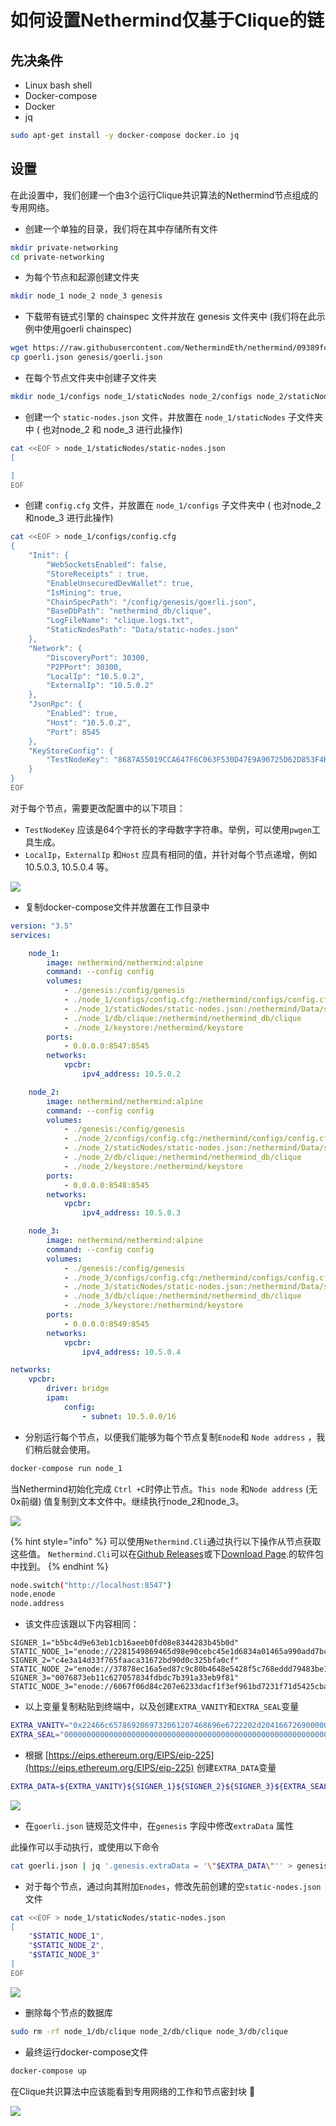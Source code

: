 # 如何设置Nethermind仅基于Clique的链

## 先决条件

* Linux bash shell
* Docker-compose
* Docker
* jq

```bash
sudo apt-get install -y docker-compose docker.io jq
```

## 设置

在此设置中，我们创建一个由3个运行Clique共识算法的Nethermind节点组成的专用网络。

* 创建一个单独的目录，我们将在其中存储所有文件

```bash
mkdir private-networking
cd private-networking
```

* 为每个节点和起源创建文件夹

```bash
mkdir node_1 node_2 node_3 genesis
```

* 下载带有链式引擎的 chainspec 文件并放在 genesis 文件夹中 \(我们将在此示例中使用goerli chainspec\)

```bash
wget https://raw.githubusercontent.com/NethermindEth/nethermind/09389fc28b37605acc5eaed764d3e973969fe319/src/Nethermind/Chains/goerli.json
cp goerli.json genesis/goerli.json
```

* 在每个节点文件夹中创建子文件夹

```bash
mkdir node_1/configs node_1/staticNodes node_2/configs node_2/staticNodes node_3/configs node_3/staticNodes
```

* 创建一个 `static-nodes.json` 文件，并放置在 `node_1/staticNodes`  子文件夹中 \( 也对node\_2 和 node\_3 进行此操作\)

```bash
cat <<EOF > node_1/staticNodes/static-nodes.json
[

]
EOF
```

* 创建 `config.cfg` 文件，并放置在 `node_1/configs` 子文件夹中 \( 也对node\_2和node\_3 进行此操作\)

```bash
cat <<EOF > node_1/configs/config.cfg
{
    "Init": {
        "WebSocketsEnabled": false,
        "StoreReceipts" : true,
        "EnableUnsecuredDevWallet": true,
        "IsMining": true,
        "ChainSpecPath": "/config/genesis/goerli.json",
        "BaseDbPath": "nethermind_db/clique",
        "LogFileName": "clique.logs.txt",
        "StaticNodesPath": "Data/static-nodes.json"
    },
    "Network": {
        "DiscoveryPort": 30300,
        "P2PPort": 30300,
        "LocalIp": "10.5.0.2",
        "ExternalIp": "10.5.0.2"
    },
    "JsonRpc": {
        "Enabled": true,
        "Host": "10.5.0.2",
        "Port": 8545
    },
    "KeyStoreConfig": {
        "TestNodeKey": "8687A55019CCA647F6C063F530D47E9A90725D62D853F4B973E589DB24CA9305"
    }
}
EOF
```

对于每个节点，需要更改配置中的以下项目：

* `TestNodeKey` 应该是64个字符长的字母数字字符串。举例，可以使用`pwgen`工具生成。
* `LocalIp`，`ExternalIp` 和`Host` 应具有相同的值，并针对每个节点递增，例如 10.5.0.3, 10.5.0.4 等。

![](https://nethermind.readthedocs.io/en/latest/_images/configs.png)

* 复制docker-compose文件并放置在工作目录中

```yaml
version: "3.5"
services:

    node_1:
        image: nethermind/nethermind:alpine
        command: --config config
        volumes:
            - ./genesis:/config/genesis
            - ./node_1/configs/config.cfg:/nethermind/configs/config.cfg
            - ./node_1/staticNodes/static-nodes.json:/nethermind/Data/static-nodes.json
            - ./node_1/db/clique:/nethermind/nethermind_db/clique
            - ./node_1/keystore:/nethermind/keystore
        ports:
            - 0.0.0.0:8547:8545
        networks:
            vpcbr:
                ipv4_address: 10.5.0.2

    node_2:
        image: nethermind/nethermind:alpine
        command: --config config
        volumes:
            - ./genesis:/config/genesis
            - ./node_2/configs/config.cfg:/nethermind/configs/config.cfg
            - ./node_2/staticNodes/static-nodes.json:/nethermind/Data/static-nodes.json
            - ./node_2/db/clique:/nethermind/nethermind_db/clique
            - ./node_2/keystore:/nethermind/keystore
        ports:
            - 0.0.0.0:8548:8545
        networks:
            vpcbr:
                ipv4_address: 10.5.0.3

    node_3:
        image: nethermind/nethermind:alpine
        command: --config config
        volumes:
            - ./genesis:/config/genesis
            - ./node_3/configs/config.cfg:/nethermind/configs/config.cfg
            - ./node_3/staticNodes/static-nodes.json:/nethermind/Data/static-nodes.json
            - ./node_3/db/clique:/nethermind/nethermind_db/clique
            - ./node_3/keystore:/nethermind/keystore
        ports:
            - 0.0.0.0:8549:8545
        networks:
            vpcbr:
                ipv4_address: 10.5.0.4

networks:
    vpcbr:
        driver: bridge
        ipam:
            config:
                - subnet: 10.5.0.0/16
```

* 分别运行每个节点，以便我们能够为每个节点复制`Enode`和 `Node address` ，我们稍后就会使用。

```bash
docker-compose run node_1
```

当Nethermind初始化完成 `Ctrl +C`时停止节点。`This node` 和`Node address` \(无0x前缀\) 值复制到文本文件中。继续执行node\_2和node\_3。

![](https://nethermind.readthedocs.io/en/latest/_images/initialization.png)

{% hint style="info" %}
可以使用`Nethermind.Cli`通过执行以下操作从节点获取这些值。 `Nethermind.Cli`可以在[Github Releases](https://github.com/NethermindEth/nethermind/releases)或下[Download Page](http://downloads.nethermind.io/).的软件包中找到。
{% endhint %}

```bash
node.switch("http://localhost:8547")
node.enode
node.address
```

* 该文件应该跟以下内容相同：

```text
SIGNER_1="b5bc4d9e63eb1cb16aeeb0fd08e8344283b45b0d"
STATIC_NODE_1="enode://2281549869465d98e90cebc45e1d6834a01465a990add7bcf07a49287e7e66b50ca27f9c70a46190cef7ad746dd5d5b6b9dfee0c9954104c8e9bd0d42758ec58@10.5.0.2:30300"
SIGNER_2="c4e3a14d33f765faaca31672bd90d0c325bfa0cf"
STATIC_NODE_2="enode://37878ec16a5ed87c9c80b4648e5428f5c768eddd79483be118319c49d11c4e535dac328b5216696cefe0792b7b64adc4de3aeb377550651e982590e62e5a500e@10.5.0.3:30300"
SIGNER_3="0076873eb11c627057834fdbdc7b391a33eb9f81"
STATIC_NODE_3="enode://6067f06d84c207e6233dacf1f3ef961bd7231f71d5425cbaf843cf19cfd5f7e13b024d234e4e5f6175bdb37c0bbccd14488b481b2280efb66d0631a20ae13ea3@10.5.0.4:30300"
```

* 以上变量复制粘贴到终端中，以及创建`EXTRA_VANITY`和`EXTRA_SEAL`变量

```bash
EXTRA_VANITY="0x22466c6578692069732061207468696e6722202d204166726900000000000000"
EXTRA_SEAL="0000000000000000000000000000000000000000000000000000000000000000000000000000000000000000000000000000000000000000000000000000000000"
```

* 根据 [https://eips.ethereum.org/EIPS/eip-225](https://eips.ethereum.org/EIPS/eip-225) 创建`EXTRA_DATA`变量

```bash
EXTRA_DATA=${EXTRA_VANITY}${SIGNER_1}${SIGNER_2}${SIGNER_3}${EXTRA_SEAL}
```

![](https://nethermind.readthedocs.io/en/latest/_images/extraData.png)

* 在`goerli.json` 链规范文件中，在`genesis` 字段中修改`extraData` 属性

此操作可以手动执行，或使用以下命令

```bash
cat goerli.json | jq '.genesis.extraData = '\"$EXTRA_DATA\"'' > genesis/goerli.json
```

* 对于每个节点，通过向其附加`Enodes`，修改先前创建的空`static-nodes.json` 文件

```bash
cat <<EOF > node_1/staticNodes/static-nodes.json
[
    "$STATIC_NODE_1",
    "$STATIC_NODE_2",
    "$STATIC_NODE_3"
]
EOF
```

![](https://nethermind.readthedocs.io/en/latest/_images/staticNodes.png)

* 删除每个节点的数据库

```bash
sudo rm -rf node_1/db/clique node_2/db/clique node_3/db/clique
```

* 最终运行docker-compose文件

```bash
docker-compose up
```

在Clique共识算法中应该能看到专用网络的工作和节点密封块 🎉

![](https://nethermind.readthedocs.io/en/latest/_images/finalization.png)

